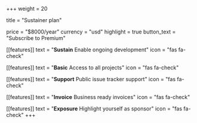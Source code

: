 +++
weight = 20

title = "Sustainer plan"

price = "$8000/year"
currency = "usd"
highlight = true
button_text = "Subscribe to Premium"

[[features]]
  text = "**Sustain** Enable ongoing development"
  icon = "fas fa-check"

[[features]]
  text = "**Basic** Access to all projects"
  icon = "fas fa-check"

[[features]]
  text = "**Support** Public issue tracker support"
  icon = "fas fa-check"

[[features]]
  text = "**Invoice** Business ready invoices"
  icon = "fas fa-check"

[[features]]
  text = "**Exposure** Highlight yourself as sponsor"
  icon = "fas fa-check"
+++
